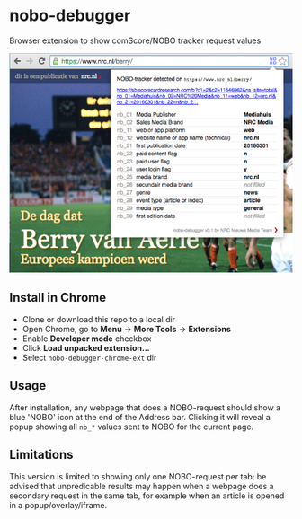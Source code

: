 # nobo-debugger
Browser extension to show comScore/NOBO tracker request values

![Screenshot of nobo-debugger Chrome extension in use](/doc/screenshot.png)

## Install in Chrome
- Clone or download this repo to a local dir
- Open Chrome, go to **Menu** -> **More Tools** -> **Extensions**
- Enable **Developer mode** checkbox
- Click **Load unpacked extension...**
- Select `nobo-debugger-chrome-ext` dir

## Usage
After installation, any webpage that does a NOBO-request should show a blue 'NOBO' icon at the end of the Address bar. Clicking it will reveal a popup showing all `nb_*` values sent to NOBO for the current page.

## Limitations
This version is limited to showing only one NOBO-request per tab; be advised that unpredicable results may happen when a webpage does a secondary request in the same tab, for example when an article is opened in a popup/overlay/iframe.
